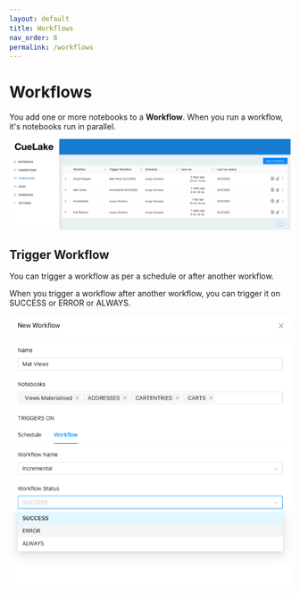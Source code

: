 ```yaml
---
layout: default
title: Workflows
nav_order: 8
permalink: /workflows
---
```


# Workflows
You add one or more notebooks to a **Workflow**. When you run a workflow, it's notebooks run in parallel.

![Workflows](images/Workflows.png)


## Trigger Workflow
You can trigger a workflow as per a schedule or after another workflow.

When you trigger a workflow after another workflow, you can trigger it on SUCCESS or ERROR or ALWAYS.

![Workflow Trigger](images/WorkflowTrigger.png)
